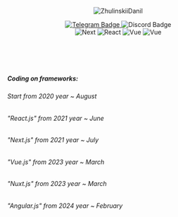 <p align="center">
  <img src="https://komarev.com/ghpvc/?username=ZhulinskiiDanil&style=flat&color=blue" alt="ZhulinskiiDanil"/>
</p>

<div align="center">
 <a href="https://t.me/ZhulinskyDanil">
  <img src="https://img.shields.io/badge/telegram-blue?style=for-the-badge&logo=telegram&logoColor=white" alt="Telegram Badge"/>
 </a>
 <img src="https://img.shields.io/badge/danielwebdev-cornflowerblue?style=for-the-badge&logo=discord&logoColor=white" alt="Discord Badge"/>
</div>
<div align="center">
 <img src="https://img.shields.io/badge/next.js-000000?style=for-the-badge&amp;logo=nextdotjs&amp;logoColor=white" alt="Next" style="max-width: 100%;">
 <img src="https://img.shields.io/badge/React-20232A?style=for-the-badge&amp;logo=react&amp;logoColor=61DAFB" alt="React" style="max-width: 100%;">
 <img src="https://img.shields.io/badge/Nuxt.js-2a4a3c?style=for-the-badge&amp;logo=vuedotjs&amp;logoColor=4FC08D" alt="Vue" style="max-width: 100%;">
 <img src="https://img.shields.io/badge/Vue.js-35495E?style=for-the-badge&amp;logo=vuedotjs&amp;logoColor=4FC08D" alt="Vue" style="max-width: 100%;">
</div>

<br />
<br />
<br />
<br />
<h5>Coding on frameworks:</h5>
<h6>Start from 2020 year ~ August</h6>
<h6>"React.js" from 2021 year ~ June</h6>
<h6>"Next.js" from 2021 year ~ July</h6>
<h6>"Vue.js" from 2023 year ~ March</h6>
<h6>"Nuxt.js" from 2023 year ~ March</h6>
<h6>"Angular.js" from 2024 year ~ February</h6>
